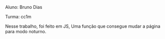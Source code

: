 Aluno: Bruno Dias

Turma: cc1m

Nesse trabalho, foi feito em JS, Uma função que consegue mudar a página para modo noturno.
